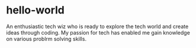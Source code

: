 # hello-world
An enthusiastic tech wiz who is ready to explore the tech world and create ideas through coding.
My passion for tech has enabled me gain knowledge on various problrm solving skills.
